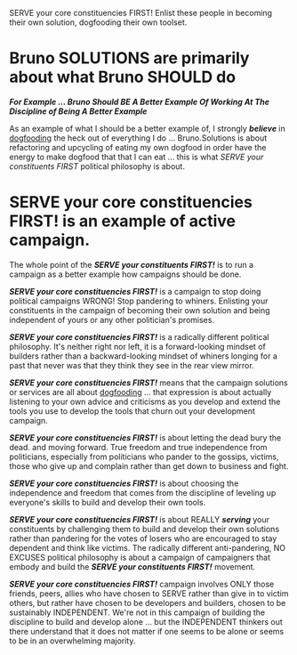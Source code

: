 SERVE your core constituencies FIRST! Enlist these people in becoming their own solution, dogfooding their own toolset.

# Bruno SOLUTIONS are primarily about what Bruno SHOULD do

***For Example ... Bruno Should BE A Better Example Of Working At The Discipline of Being A Better Example***

As an example of what I should be a better example of, I strongly ***believe*** in [dogfooding](https://en.wikipedia.org/wiki/Eating_your_own_dog_food) the heck out of everything I do ... Bruno.Solutions is about refactoring and upcycling of eating my own dogfood in order have the energy to make dogfood that that I can eat ... this is what *SERVE your constituents FIRST* political philosophy is about.

# SERVE your core constituencies FIRST! is an example of active campaign.

The whole point of the ***SERVE your constituents FIRST!*** is to run a campaign as a better example how campaigns should be done.

***SERVE your core constituencies FIRST!*** is a campaign to stop doing political campaigns WRONG! Stop pandering to whiners. Enlisting your constituents in the campaign of becoming their own solution and being independent of yours or any other politician's promises.

***SERVE your core constituencies FIRST!*** is a radically different political philosophy. It's neither right nor left, it is a forward-looking mindset of builders rather than a backward-looking mindset of whiners longing for a past that never was that they think they see in the rear view mirror. 

***SERVE your core constituencies FIRST!*** means that the campaign solutions or services are all about [dogfooding](https://en.wikipedia.org/wiki/Eating_your_own_dog_food) ... that expression is about actually listening to your own advice and criticisms as you develop and extend the tools you use to develop the tools that churn out your development campaign. 

***SERVE your core constituencies FIRST!*** is about letting the dead bury the dead. and moving forward. True freedom and true independence from politicians, especially from politicians who pander to the gossips, victims, those who give up and complain rather than get down to business and fight.

***SERVE your core constituencies FIRST!*** is about choosing the independence and freedom that comes from the discipline of leveling up everyone's skills to build and develop their own tools. 

***SERVE your core constituencies FIRST!*** is about REALLY ***serving*** your constituents by challenging them to build and develop their own solutions rather than pandering for the votes of losers who are encouraged to stay dependent and think like victims. The radically different anti-pandering, NO EXCUSES political philosophy is about a campaign of campaigners that embody and build the ***SERVE your constituents FIRST!*** movement. 

***SERVE your core constituencies FIRST!*** campaign involves ONLY those friends, peers, allies who have chosen to SERVE rather than give in to victim others, but rather have chosen to be developers and builders, chosen to be sustainably INDEPENDENT. We're not in this campaign of building the discipline to build and develop alone ... but the INDEPENDENT thinkers out there understand that it does not matter if one seems to be alone or seems to be in an overwhelming majority.  

